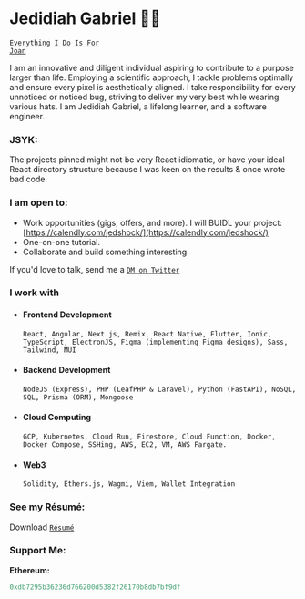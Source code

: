 # Jedidiah Gabriel 👋🏼
<code>[Everything I Do Is For Joan](https://loml.jedshock.com/)</code>

I am an innovative and diligent individual aspiring to contribute to a purpose larger than life. Employing a scientific approach, I tackle problems optimally and ensure every pixel is aesthetically aligned. I take responsibility for every unnoticed or noticed bug, striving to deliver my very best while wearing various hats. I am Jedidiah Gabriel, a lifelong learner, and a software engineer. 

### JSYK:
The projects pinned might not be very React idiomatic, or have your ideal React directory structure because I was keen on the results & once wrote bad code.  

### I am open to:
- Work opportunities (gigs, offers, and more). I will BUIDL your project: [https://calendly.com/jedshock/](https://calendly.com/jedshock/)
- One-on-one tutorial.
- Collaborate and build something interesting.

If you'd love to talk, send me a <code>[DM on Twitter](https://twitter.com/jedshock)</code>

### I work with
- #### Frontend Development
   `React, Angular, Next.js, Remix, React Native, Flutter, Ionic, TypeScript, ElectronJS, Figma (implementing Figma designs), Sass, Tailwind, MUI`
- #### Backend Development
   `NodeJS (Express), PHP (LeafPHP & Laravel), Python (FastAPI), NoSQL, SQL, Prisma (ORM), Mongoose`
- #### Cloud Computing
   `GCP, Kubernetes, Cloud Run, Firestore, Cloud Function, Docker, Docker Compose, SSHing, AWS, EC2, VM, AWS Fargate.` 
- #### Web3
   `Solidity, Ethers.js, Wagmi, Viem, Wallet Integration` 
### See my Résumé:
Download <code>[Résumé](https://drive.google.com/file/d/1HD6QPsZmdv9HgWRaI4vqDVGeOHgPMJ0V/view?usp=sharing)</code>

### Support Me:
<b>Ethereum:</b>
```javascript
0xdb7295b36236d766200d5382f26170b8db7bf9df
```

